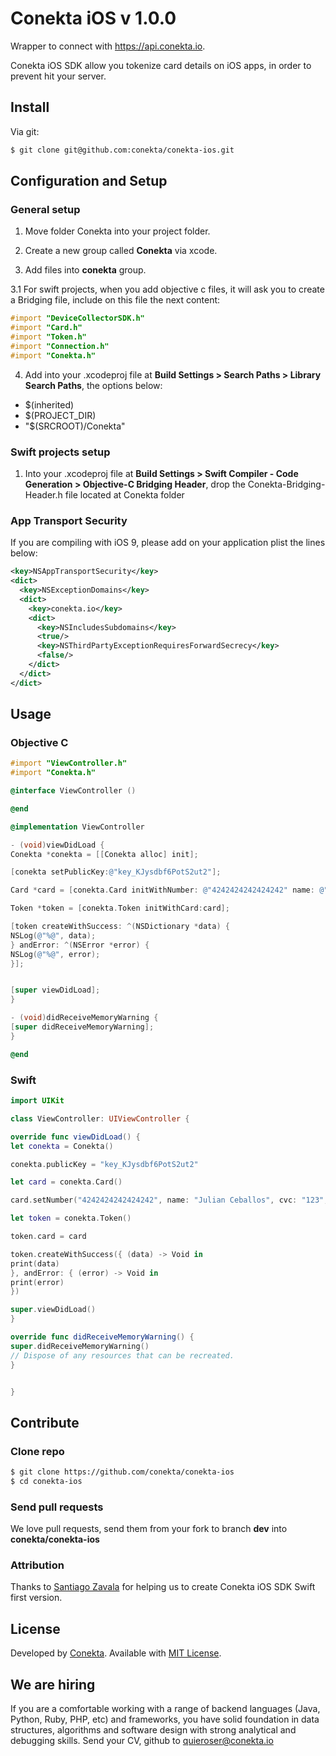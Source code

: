 Conekta iOS v 1.0.0
======================

Wrapper to connect with https://api.conekta.io.

Conekta iOS SDK allow you tokenize card details on iOS apps, in order to prevent hit your server.

## Install

Via git:

```sh
$ git clone git@github.com:conekta/conekta-ios.git
```

## Configuration and Setup

### General setup

1. Move folder Conekta into your project folder.

2. Create a new group called **Conekta** via xcode.

3. Add files into **conekta** group.

3.1 For swift projects, when you add objective c files, it will ask you to create a Bridging file, include on this file the next content:

```objectivec
#import "DeviceCollectorSDK.h"
#import "Card.h"
#import "Token.h"
#import "Connection.h"
#import "Conekta.h"
```

4. Add into your .xcodeproj file at **Build Settings > Search Paths > Library Search Paths**, the options below:

* $(inherited)
* $(PROJECT_DIR)
* "$(SRCROOT)/Conekta"

### Swift projects setup

1. Into your .xcodeproj file at **Build Settings > Swift Compiler - Code Generation > Objective-C Bridging Header**, drop the Conekta-Bridging-Header.h file located at Conekta folder

### App Transport Security

If you are compiling with iOS 9, please add on your application plist the lines below:

```xml
<key>NSAppTransportSecurity</key>
<dict>
  <key>NSExceptionDomains</key>
  <dict>
    <key>conekta.io</key>
    <dict>
      <key>NSIncludesSubdomains</key>
      <true/>                
      <key>NSThirdPartyExceptionRequiresForwardSecrecy</key>
      <false/>
    </dict>
  </dict>
</dict>
```

## Usage

### Objective C

```objectivec
#import "ViewController.h"
#import "Conekta.h"

@interface ViewController ()

@end

@implementation ViewController

- (void)viewDidLoad {
Conekta *conekta = [[Conekta alloc] init];

[conekta setPublicKey:@"key_KJysdbf6PotS2ut2"];

Card *card = [conekta.Card initWithNumber: @"4242424242424242" name: @"Julian Ceballos" cvc: @"123" expMonth: @"10" expYear: @"2018"];

Token *token = [conekta.Token initWithCard:card];

[token createWithSuccess: ^(NSDictionary *data) {
NSLog(@"%@", data);
} andError: ^(NSError *error) {
NSLog(@"%@", error);
}];


[super viewDidLoad];
}

- (void)didReceiveMemoryWarning {
[super didReceiveMemoryWarning];
}

@end

```

### Swift

```swift
import UIKit

class ViewController: UIViewController {

override func viewDidLoad() {
let conekta = Conekta()

conekta.publicKey = "key_KJysdbf6PotS2ut2"

let card = conekta.Card()

card.setNumber("4242424242424242", name: "Julian Ceballos", cvc: "123", expMonth: "10", expYear: "2018")

let token = conekta.Token()

token.card = card

token.createWithSuccess({ (data) -> Void in
print(data)
}, andError: { (error) -> Void in
print(error)
})

super.viewDidLoad()
}

override func didReceiveMemoryWarning() {
super.didReceiveMemoryWarning()
// Dispose of any resources that can be recreated.
}


}
```

## Contribute

### Clone repo

```sh
$ git clone https://github.com/conekta/conekta-ios
$ cd conekta-ios
```

### Send pull requests

We love pull requests, send them from your fork to branch **dev** into **conekta/conekta-ios**

### Attribution

Thanks to [Santiago Zavala](https://github.com/dfectuoso) for helping us to create Conekta iOS SDK Swift first version.

License
-------
Developed by [Conekta](https://www.conekta.io). Available with [MIT License](LICENSE).

We are hiring
-------------

If you are a comfortable working with a range of backend languages (Java, Python, Ruby, PHP, etc) and frameworks, you have solid foundation in data structures, algorithms and software design with strong analytical and debugging skills. 
Send your CV, github to quieroser@conekta.io
